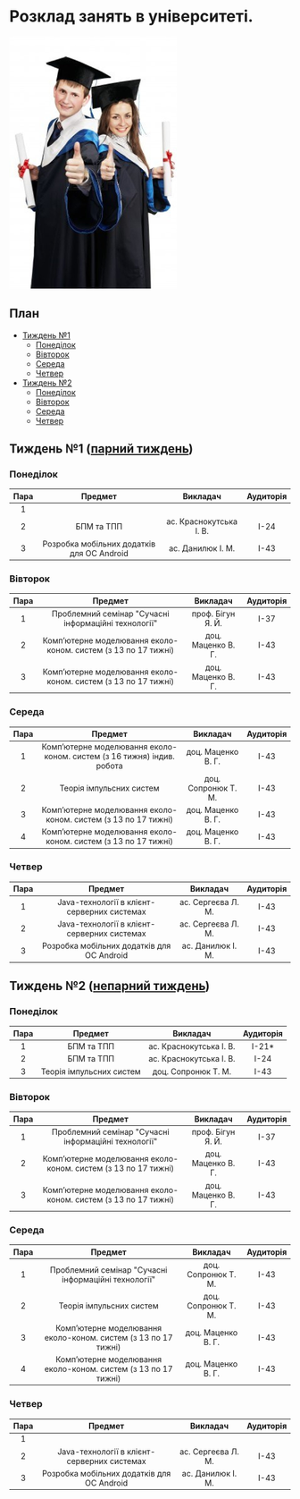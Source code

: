 # Розклад занять в університеті.

![alt-text](logo.png)

## План

* [Тиждень №1](#Тиждень-1-парний-тиждень)
  * [Понеділок](#Понеділок)
  * [Вівторок](#Вівторок)
  * [Середа](#Середа)
  * [Четвер](#Четвер)
* [Тиждень №2](#Тиждень-2-непарний-тиждень)
  * [Понеділок](#Понеділок-1)
  * [Вівторок](#Вівторок-1)
  * [Середа](#Середа-1)
  * [Четвер](#Четвер-1)

## Тиждень №1 ([парний тиждень](http://xn--e1acfoeecss7k.com.ua/))

### Понеділок

| Пара | Предмет | Викладач | Аудиторія |
| :--: | :------:| :------: | :-------: |
| 1 |  |  |  |
| 2 | БПМ та ТПП | ас. Краснокутська І. В. | I-24 |
| 3 | Розробка мобільних додатків для ОС Android | ас. Данилюк І. М. | I-43 |

### Вівторок

| Пара | Предмет | Викладач | Аудиторія |
| :--: | :------:| :------: | :-------: |
| 1 | Проблемний семінар "Сучасні інформаційні технології" | проф. Бігун Я. Й. | I-37 |
| 2 | Комп’ютерне моделювання еколо-коном. систем (з 13 по 17 тижні) | доц. Маценко В. Г. | I-43 |
| 3 | Комп’ютерне моделювання еколо-коном. систем (з 13 по 17 тижні) | доц. Маценко В. Г. | I-43 |

### Середа

| Пара | Предмет | Викладач | Аудиторія |
| :--: | :------:| :------: | :-------: |
| 1 | Комп’ютерне моделювання еколо-коном. систем (з 16 тижня) індив. робота | доц. Маценко В. Г. | I-43 |
| 2 | Теорія імпульсних систем | доц. Сопронюк Т. М. | I-43 |
| 3 | Комп’ютерне моделювання еколо-коном. систем (з 13 по 17 тижні) | доц. Маценко В. Г. | I-43 |
| 4 | Комп’ютерне моделювання еколо-коном. систем (з 13 по 17 тижні) | доц. Маценко В. Г. | I-43 |

### Четвер

| Пара | Предмет | Викладач | Аудиторія |
| :--: | :------:| :------: | :-------: |
| 1 | Java-технології в клієнт-серверних системах | ас. Сергеєва Л. М. | I-43 |
| 2 | Java-технології в клієнт-серверних системах | ас. Сергеєва Л. М. | I-43 |
| 3 | Розробка мобільних додатків для ОС Android | ас. Данилюк І. М. | I-43 |

## Тиждень №2 ([непарний тиждень](http://xn--e1acfoeecss7k.com.ua/))

### Понеділок

| Пара | Предмет | Викладач | Аудиторія |
| :--: | :------:| :------: | :-------: |
| 1 | БПМ та ТПП | ас. Краснокутська І. В. | I-21* |
| 2 | БПМ та ТПП | ас. Краснокутська І. В. | I-24 |
| 3 | Теорія імпульсних систем | доц. Сопронюк Т. М. | I-43 |

### Вівторок

| Пара | Предмет | Викладач | Аудиторія |
| :--: | :------:| :------: | :-------: |
| 1 | Проблемний семінар "Сучасні інформаційні технології" | проф. Бігун Я. Й. | I-37 |
| 2 | Комп’ютерне моделювання еколо-коном. систем (з 13 по 17 тижні) | доц. Маценко В. Г. | I-43 |
| 3 | Комп’ютерне моделювання еколо-коном. систем (з 13 по 17 тижні) | доц. Маценко В. Г. | I-43 |

### Середа

| Пара | Предмет | Викладач | Аудиторія |
| :--: | :------:| :------: | :-------: |
| 1 | Проблемний семінар "Сучасні інформаційні технології" | доц. Сопронюк Т. М. | I-43 |
| 2 | Теорія імпульсних систем | доц. Сопронюк Т. М. | I-43 |
| 3 | Комп’ютерне моделювання еколо-коном. систем (з 13 по 17 тижні) | доц. Маценко В. Г. | I-43 |
| 4 | Комп’ютерне моделювання еколо-коном. систем (з 13 по 17 тижні) | доц. Маценко В. Г. | I-43 |

### Четвер

| Пара | Предмет | Викладач | Аудиторія |
| :--: | :------:| :------: | :-------: |
| 1 |  |  |  |
| 2 | Java-технології в клієнт-серверних системах | ас. Сергеєва Л. М. | I-43 |
| 3 | Розробка мобільних додатків для ОС Android | ас. Данилюк І. М. | I-43 |
